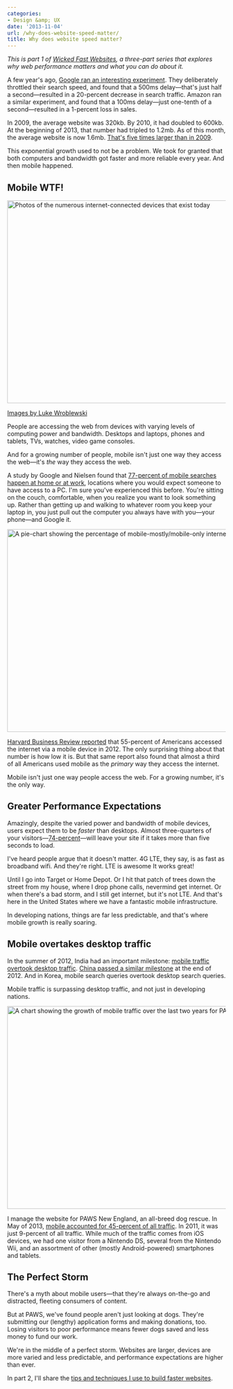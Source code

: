 ```yaml
---
categories:
- Design &amp; UX
date: '2013-11-04'
url: /why-does-website-speed-matter/
title: Why does website speed matter?
---
```


<em>This is part 1 of <a href="https://gomakethings.com/wicked-fast-websites/">Wicked Fast Websites</a>, a three-part series that explores why web performance matters and what you can do about it.</em>

A few year's ago, <a href="http://www.slideshare.net/stubbornella/designing-fast-websites-presentation">Google ran an interesting experiment</a>. They deliberately throttled their search speed, and found that a 500ms delay&mdash;that's just half a second&mdash;resulted in a 20-percent decrease in search traffic. Amazon ran a similar experiment, and found that a 100ms delay&mdash;just one-tenth of a second&mdash;resulted in a 1-percent loss in sales.

In 2009, the average website was 320kb. By 2010, it had doubled to 600kb. At the beginning of 2013, that number had tripled to 1.2mb. As of this month, the average website is now 1.6mb. <a href="http://httparchive.org/">That's five times larger than in 2009</a>.

This exponential growth used to not be a problem. We took for granted that both computers and bandwidth got faster and more reliable every year. And then mobile happened.

<!--more-->

<h2>Mobile WTF!</h2>

<img src="https://gomakethings.com/wp-content/uploads/2013/11/mobile-wtf.jpg" alt="Photos of the numerous internet-connected devices that exist today" width="832" height="468" class="aligncenter size-full wp-image-5016" />

<p class="wp-caption-text"><a href="http://www.lukew.com/">Images by Luke Wroblewski</a></p>

People are accessing the web from devices with varying levels of computing power and bandwidth. Desktops and laptops, phones and tablets, TVs, watches, video game consoles.

And for a growing number of people, mobile isn't just one way they access the web&mdash;it's <em>the</em> way they access the web.

A study by Google and Nielsen found that <a href="www.google.com/think/research-studies/creating-moments-that-matter.html">77-percent of mobile searches happen at home or at work</a>, locations where you would expect someone to have access to a PC. I'm sure you've experienced this before. You're sitting on the couch, comfortable, when you realize you want to look something up. Rather than getting up and walking to whatever room you keep your laptop in, you just pull out the computer you always have with you&mdash;your phone&mdash;and Google it.

<img src="https://gomakethings.com/wp-content/uploads/2013/11/mobile-only-web.jpg" alt="A pie-chart showing the percentage of mobile-mostly/mobile-only internet users in America" width="832" height="468" class="aligncenter size-full wp-image-5015" />

<a href="http://blogs.hbr.org/2013/05/the-rise-of-the-mobile-only-us/">Harvard Business Review reported</a> that 55-percent of Americans accessed the internet via a mobile device in 2012. The only surprising thing about that number is how low it is. But that same report also found that almost a third of all Americans used mobile as the <em>primary</em> way they access the internet.

Mobile isn't just one way people access the web. For a growing number, it's the only way.

<h2>Greater Performance Expectations</h2>

Amazingly, despite the varied power and bandwidth of mobile devices, users expect them to be <em>faster</em> than desktops. Almost three-quarters of your visitors&mdash;<a href="bradfrostweb.com/blog/post/performance-as-design/">74-percent</a>&mdash;will leave your site if it takes more than five seconds to load.

I've heard people argue that it doesn't matter. 4G LTE, they say, is as fast as broadband wifi. And they're right. LTE is awesome It works great!

Until I go into Target or Home Depot. Or I hit that patch of trees down the street from my house, where I drop phone calls, nevermind get internet. Or when there's a bad storm, and I still get internet, but it's not LTE. And that's here in the United States where we have a fantastic mobile infrastructure.

In developing nations, things are far less predictable, and that's where mobile growth is really soaring.

<h2>Mobile overtakes desktop traffic</h2>

In the summer of 2012, India had an important milestone: <a href="http://www.kpcb.com/insights/2012-internet-trends">mobile traffic overtook desktop traffic</a>. <a href="http://www.slideshare.net/kleinerperkins/kpcb-internet-trends-2013">China passed a similar milestone</a> at the end of 2012. And in Korea, mobile search queries overtook desktop search queries.

Mobile traffic is surpassing desktop traffic, and not just in developing nations.

<img src="https://gomakethings.com/wp-content/uploads/2013/11/paws-mobile-traffic.jpg" alt="A chart showing the growth of mobile traffic over the last two years for PAWSNewEngland.com" width="832" height="468" class="aligncenter size-full wp-image-5017" />

I manage the website for PAWS New England, an all-breed dog rescue. In May of 2013, <a href="https://gomakethings.com/adopting-a-dog-from-your-phone/">mobile accounted for 45-percent of all traffic</a>. In 2011, it was just 9-percent of all traffic. While much of the traffic comes from iOS devices, we had one visitor from a Nintendo DS, several from the Nintendo Wii, and an assortment of other (mostly Android-powered) smartphones and tablets.

<h2>The Perfect Storm</h2>

There's a myth about mobile users&mdash;that they're always on-the-go and distracted, fleeting consumers of content.

But at PAWS, we've found people aren't just looking at dogs. They're submitting our (lengthy) application forms and making donations, too. Losing visitors to poor performance means fewer dogs saved and less money to fund our work.

We're in the middle of a perfect storm. Websites are larger, devices are more varied and less predictable, and performance expectations are higher than ever.

In part 2, I'll share the <a href="https://gomakethings.com/wicked-fast-websites/">tips and techniques I use to build faster websites</a>.